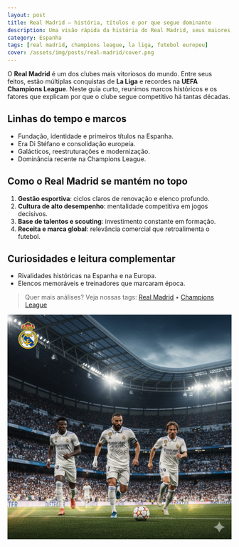 ```yaml
---
layout: post
title: Real Madrid — história, títulos e por que segue dominante
description: Uma visão rápida da história do Real Madrid, seus maiores títulos e os fatores que explicam sua dominância no futebol europeu.
category: Espanha
tags: [real madrid, champions league, la liga, futebol europeu]
cover: /assets/img/posts/real-madrid/cover.png
---
```


O **Real Madrid** é um dos clubes mais vitoriosos do mundo. Entre seus feitos,
estão múltiplas conquistas de **La Liga** e recordes na **UEFA Champions League**.
Neste guia curto, reunimos marcos históricos e os fatores que explicam por que
o clube segue competitivo há tantas décadas.

## Linhas do tempo e marcos
- Fundação, identidade e primeiros títulos na Espanha.
- Era Di Stéfano e consolidação europeia.
- Galácticos, reestruturações e modernização.
- Dominância recente na Champions League.

## Como o Real Madrid se mantém no topo
1. **Gestão esportiva**: ciclos claros de renovação e elenco profundo.
2. **Cultura de alto desempenho**: mentalidade competitiva em jogos decisivos.
3. **Base de talentos e scouting**: investimento constante em formação.
4. **Receita e marca global**: relevância comercial que retroalimenta o futebol.

## Curiosidades e leitura complementar
- Rivalidades históricas na Espanha e na Europa.
- Elencos memoráveis e treinadores que marcaram época.

> Quer mais análises? Veja nossas tags: [Real Madrid](/futebolando/tags/#real-madrid) • [Champions League](/futebolando/tags/#champions-league)

![Escudo do Real Madrid](/assets/img/posts/real-madrid/cover.jpg "Escudo do Real Madrid")
